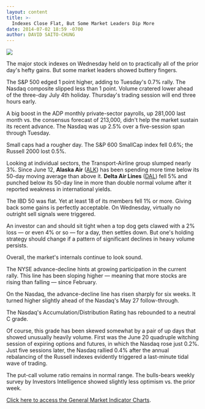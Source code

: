 ```yaml
---
layout: content
title: >-
  Indexes Close Flat, But Some Market Leaders Dip More
date: 2014-07-02 18:59 -0700
author: DAVID SAITO-CHUNG
---
```






![](https://www.investors.com/wp-content/uploads/ibd-migrated-images/MPv_140703_635399126067803391.png)









The major stock indexes on Wednesday held on to practically all of the prior day's hefty gains. But some market leaders showed buttery fingers.


The S&P 500 edged 1 point higher, adding to Tuesday's 0.7% rally. The Nasdaq composite slipped less than 1 point. Volume cratered lower ahead of the three-day July 4th holiday. Thursday's trading session will end three hours early.


A big boost in the ADP monthly private-sector payrolls, up 281,000 last month vs. the consensus forecast of 213,000, didn't help the market sustain its recent advance. The Nasdaq was up 2.5% over a five-session span through Tuesday.


Small caps had a rougher day. The S&P 600 SmallCap index fell 0.6%; the Russell 2000 lost 0.5%.


Looking at individual sectors, the Transport-Airline group slumped nearly 3%. Since June 12, **Alaska Air** ([ALK](https://research.investors.com/quote.aspx?symbol=ALK)) has been spending more time below its 50-day moving average than above it. **Delta Air Lines** ([DAL](https://research.investors.com/quote.aspx?symbol=DAL)) fell 5% and punched below its 50-day line in more than double normal volume after it reported weakness in international yields.


The IBD 50 was flat. Yet at least 18 of its members fell 1% or more. Giving back some gains is perfectly acceptable. On Wednesday, virtually no outright sell signals were triggered.


An investor can and should sit tight when a top dog gets clawed with a 2% loss — or even 4% or so — for a day, then settles down. But one's holding strategy should change if a pattern of significant declines in heavy volume persists.


Overall, the market's internals continue to look sound.


The NYSE advance-decline hints at growing participation in the current rally. This line has been sloping higher — meaning that more stocks are rising than falling — since February.


On the Nasdaq, the advance-decline line has risen sharply for six weeks. It turned higher slightly ahead of the Nasdaq's May 27 follow-through.


The Nasdaq's Accumulation/Distribution Rating has rebounded to a neutral C grade.


Of course, this grade has been skewed somewhat by a pair of up days that showed unusually heavily volume. First was the June 20 quadruple witching session of expiring options and futures, in which the Nasdaq rose just 0.2%. Just five sessions later, the Nasdaq rallied 0.4% after the annual rebalancing of the Russell indexes evidently triggered a last-minute tidal wave of trading.


The put-call volume ratio remains in normal range. The bulls-bears weekly survey by Investors Intelligence showed slightly less optimism vs. the prior week.


[Click here to access the General Market Indicator Charts](https://www.investors.com/pdf/GMI_070314.pdf).




